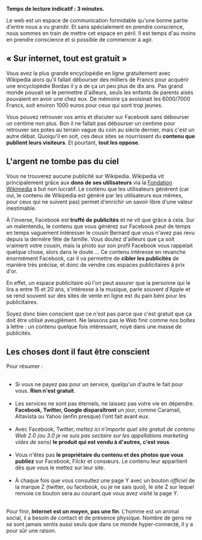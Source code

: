 <!-- 
.. title: Internet : rien n'est gratuit
.. slug: internet-rien-nest-gratuit
.. date: 2013-01-11 11:48:33+01:00
.. tags: Web
.. category: 
.. link: 
.. description: 
.. type: text
-->

<p><p><strong>Temps de lecture indicatif : 3 minutes.</strong></p></p>

<p><p>Le web est un espace de communication formidable qu'une bonne partie d'entre nous a vu grandir. Et sans spécialement en prendre conscience, nous sommes en train de mettre cet espace en péril. Il est temps d'au moins en prendre conscience et si possible de commencer à agir.</p></p>
<!-- TEASER_END -->
<p><h2>« Sur internet, tout est gratuit »</h2></p>

<p><p>Vous avez la plus grande encyclopédie en ligne gratuitement avec Wikipedia alors qu'il fallait débourser des milliers de Francs pour acquérir une encyclopédie Bordas il y a de ça un peu plus de dix ans. Pas grand monde pouvait se le permettre d'ailleurs, seuls les enfants de parents aisés pouvaient en avoir une chez eux. De mémoire ça avoisinait les 6000/7000 Francs, soit environ 1000 euros pour ceux qui sont trop jeunes.</p></p>

<p><p>Vous pouvez retrouver vos amis et discuter sur Facebook sans débourser un centime non plus. Bon il ne fallait pas débourser un centime pour retrouver ses potes au terrain vague du coin au siècle dernier, mais c'est un autre débat. Quoiqu'il en soit, ces deux sites se nourrissent du <strong>contenu que publient leurs visiteurs</strong>. Et pourtant, <strong>tout les oppose</strong>.</p></p>

<p><h2>L'argent ne tombe pas du ciel</h2></p>

<p><p>Vous ne trouverez aucune publicité sur Wikipedia. Wikipedia vit principalement grâce aux <strong>dons de ses utilisateurs</strong> via la <a href="http://fr.wikipedia.org/wiki/Wikimedia_Foundation">Fondation Wikimedia</a> à but non lucratif. Le contenu que les utilisateurs génèrent (car oui, le contenu de Wikipedia est généré par les utilisateurs eux mêmes, pour ceux qui ne suivent pas) permet d'enrichir un savoir libre d'une valeur inestimable.</p></p>

<p><p>À l'inverse, Facebook est <strong>truffé de publicités</strong> et ne vit que grâce à cela. Sur un malentendu, le contenu que vous générez sur Facebook peut de temps en temps vaguement intéresser le cousin Bernard que vous n'avez pas revu depuis la dernière fête de famille. Vous doutez d'ailleurs que ça soit vraiment votre cousin, mais la photo sur son profil Facebook vous rappelait quelque chose, alors dans le doute ... Ce contenu intéresse en revanche énormément Facebook, car il va permettre de <strong>cibler les publicités</strong> de manière très précise, et donc de vendre ces espaces publicitaires à prix d'or.</p></p>

<p><p>En effet, un espace publicitaire où l'on peut assurer que la personne qui le lira a entre 15 et 20 ans, s'intéresse à la musique, parle souvent d'Apple et se rend souvent sur des sites de vente en ligne est du pain béni pour les publicitaires.</p></p>

<p><p>Soyez donc bien conscient que ce n'est pas parce que c'est gratuit que ça doit être utilisé aveuglément. Ne laissons pas le Web finir comme nos boîtes à lettre : un contenu quelque fois intéressant, noyé dans une masse de publicités.</p></p>

<p><h2>Les choses dont il faut être conscient</h2></p>

<p><p>Pour résumer :</p></p>

<p><ul><br /><li>Si vous ne payez pas pour un service, quelqu'un d'autre le fait pour vous. <strong>Rien n'est gratuit</strong>.</li><br /><li>Les services ne sont pas éternels, ne laissez pas votre vie en dépendre. <strong>Facebook, Twitter, Google disparaîtront</strong> un jour, comme Caramail, Altavista ou Yahoo (enfin presque) l'ont fait avant eux.</li><br /><li>Avec Facebook, Twitter, <em>mettez ici n'importe quel site gratuit de contenu Web 2.0 (ou 3.0 je ne suis pas sectaire sur les appellations marketing vides de sens)</em> <strong>le produit qui est vendu à d'autres, c'est vous</strong>.</li><br /><li>Vous n'êtes pas <strong>le propriétaire du contenu et des photos que vous publiez</strong> sur Facebook, Flickr et consœurs. Le contenu leur appartient dès que vous le mettez sur leur site.</li><br /><li>À chaque fois que vous consultez une page Y avec un bouton <em>officiel</em> de la marque Z (twitter, ou facebook, ou je ne sais quoi), le site Z sur lequel renvoie ce bouton sera au courant que vous avez visité la page Y.</li><br /></ul></p>

<p><p>Pour finir, <strong>Internet est un moyen, pas une fin</strong>. L'homme est un animal social, il a besoin de contact et de présence physique. Nombre de gens ne se sont jamais sentis aussi seuls que dans ce monde hyper-connecté, il y a pour sûr une raison.</p></p>
